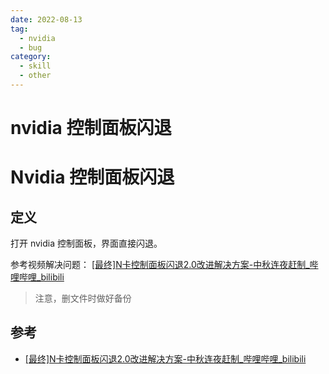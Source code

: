 ```yaml
---
date: 2022-08-13
tag:
  - nvidia
  - bug
category:
  - skill
  - other
---
```


# nvidia 控制面板闪退

# Nvidia 控制面板闪退


## 定义

打开 nvidia 控制面板，界面直接闪退。

参考视频解决问题： [[最终]N卡控制面板闪退2.0改进解决方案-中秋连夜赶制_哔哩哔哩_bilibili](https://www.bilibili.com/video/BV18L411x71d?spm_id_from=333.788.b_636f6d6d656e74.5)

> 注意，删文件时做好备份

## 参考

- [[最终]N卡控制面板闪退2.0改进解决方案-中秋连夜赶制_哔哩哔哩_bilibili](https://www.bilibili.com/video/BV18L411x71d?spm_id_from=333.788.b_636f6d6d656e74.5)
